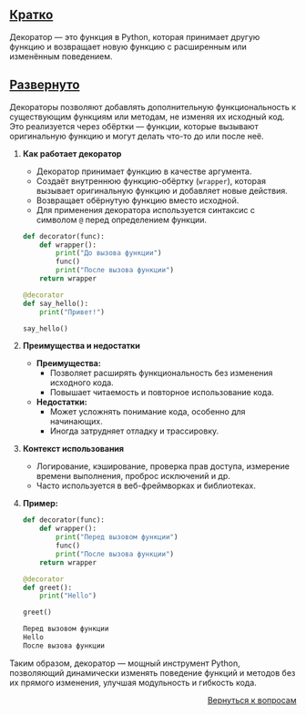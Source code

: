 ## **<u>Кратко</u>**

Декоратор — это функция в Python, которая принимает другую функцию и возвращает новую функцию с расширенным или
изменённым поведением.

## <u>Развернуто</u>

Декораторы позволяют добавлять дополнительную функциональность к существующим функциям или методам, не изменяя их
исходный код. Это реализуется через обёртки — функции, которые вызывают оригинальную функцию и могут делать что-то до
или после неё.

1. **Как работает декоратор**
    - Декоратор принимает функцию в качестве аргумента.
    - Создаёт внутреннюю функцию-обёртку (`wrapper`), которая вызывает оригинальную функцию и добавляет новые действия.
    - Возвращает обёрнутую функцию вместо исходной.
    - Для применения декоратора используется синтаксис с символом `@` перед определением функции.
    ```python
    def decorator(func):
        def wrapper():
            print("До вызова функции")
            func()
            print("После вызова функции")
        return wrapper
 
    @decorator
    def say_hello():
        print("Привет!")
 
    say_hello()
    ```

2. **Преимущества и недостатки**
    - **Преимущества:**
        - Позволяет расширять функциональность без изменения исходного кода.
        - Повышает читаемость и повторное использование кода.
    - **Недостатки:**
        - Может усложнять понимание кода, особенно для начинающих.
        - Иногда затрудняет отладку и трассировку.

3. **Контекст использования**
    - Логирование, кэширование, проверка прав доступа, измерение времени выполнения, проброс исключений и др.
    - Часто используется в веб-фреймворках и библиотеках.

4. **Пример:**
    ```python
    def decorator(func):
        def wrapper():
            print("Перед вызовом функции")
            func()
            print("После вызова функции")
        return wrapper

    @decorator
    def greet():
        print("Hello")

    greet()
    ```
    ```python
    Перед вызовом функции
    Hello
    После вызова функции
    ```

Таким образом, декоратор — мощный инструмент Python, позволяющий динамически изменять поведение функций и методов без их
прямого изменения, улучшая модульность и гибкость кода.

<div align="right">

[Вернуться к вопросам](../Вопросы.md)

</div>
